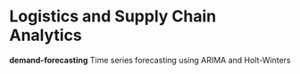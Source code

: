 # Logistics and Supply Chain Analytics
**demand-forecasting** Time series forecasting using ARIMA and Holt-Winters

